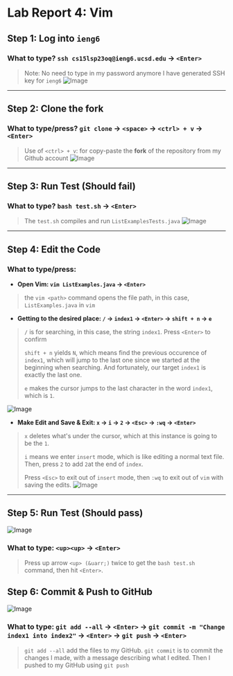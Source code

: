 # Lab Report 4: Vim 

## Step 1: Log into `ieng6`
### What to type? `ssh cs15lsp23oq@ieng6.ucsd.edu` &rarr; `<Enter>`
> Note: No need to type in my password anymore I have generated SSH key for `ieng6`
![Image](https://cdn.discordapp.com/attachments/1099107413803679870/1109124762363498637/image.png)
---
## Step 2: Clone the fork
### What to type/press? `git clone` &rarr; `<space>` &rarr; `<ctrl> + v` &rarr; `<Enter>`
> Use of `<ctrl> + v`: for copy-paste the **fork** of the repository from my Github account 
![Image](https://cdn.discordapp.com/attachments/1099107413803679870/1109125739485351936/image.png)
---

## Step 3: Run Test (Should fail)
### What to type? `bash test.sh` &rarr; `<Enter>`
> The `test.sh` compiles and run `ListExamplesTests.java`
![Image](https://cdn.discordapp.com/attachments/1099107413803679870/1109126190561775687/image.png)
---
## Step 4: Edit the Code
### What to type/press: 
* **Open Vim: `vim ListExamples.java` &rarr; `<Enter>`**
> the `vim <path>` command opens the file path, in this case, `ListExamples.java` in `vim`
* **Getting to the desired place: `/` &rarr; `index1` &rarr; `<Enter>` &rarr; `shift + n` &rarr; `e`** 
> `/` is for searching, in this case, the string `index1`. Press `<Enter>` to confirm 
> 
> `shift + n` yields `N`, which means find the previous occurence of `index1`, which will jump to the last one since we started at the beginning when searching. And fortunately, our target `index1` is exactly the last one. 
> 
> `e` makes the cursor jumps to the last character in the word `index1`, which is `1`.

![Image](https://cdn.discordapp.com/attachments/1099107413803679870/1109131095263428628/image.png)

* **Make Edit and Save & Exit: `x` &rarr; `i` &rarr; `2` &rarr; `<Esc>` &rarr; `:wq` &rarr; `<Enter>`**
> `x` deletes what's under the cursor, which at this instance is going to be the `1`.
> 
> `i` means we enter `insert` mode, which is like editing a normal text file. Then, press `2` to add `2`at the end of `index`. 
> 
> Press `<Esc>` to exit out of `insert` mode, then `:wq` to exit out of `vim` with saving the edits.
![Image](https://cdn.discordapp.com/attachments/1099107413803679870/1109131951148892311/image.png)
---
## Step 5: Run Test (Should pass)
![Image](https://cdn.discordapp.com/attachments/1099107413803679870/1109138025822310551/image.png)
### What to type: `<up><up>` &rarr; `<Enter>`
> Press up arrow `<up> (&uarr;)` twice to get the `bash test.sh` command, then hit `<Enter>`.

## Step 6: Commit & Push to GitHub
![Image](https://cdn.discordapp.com/attachments/1099107413803679870/1109137899808641084/image.png)
### What to type: `git add --all` &rarr; `<Enter>` &rarr; `git commit -m "Change index1 into index2"` &rarr; `<Enter>` &rarr; `git push` &rarr; `<Enter>`
> `git add --all` add the files to my GitHub. `git commit` is to commit the changes I made, with a message describing what I edited. Then I pushed to my GitHub using `git push`
